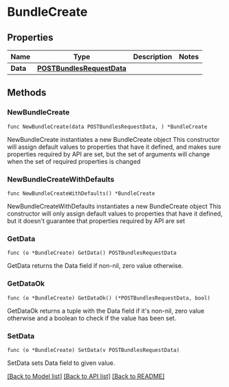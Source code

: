 # BundleCreate

## Properties

Name | Type | Description | Notes
------------ | ------------- | ------------- | -------------
**Data** | [**POSTBundlesRequestData**](POSTBundlesRequestData.md) |  | 

## Methods

### NewBundleCreate

`func NewBundleCreate(data POSTBundlesRequestData, ) *BundleCreate`

NewBundleCreate instantiates a new BundleCreate object
This constructor will assign default values to properties that have it defined,
and makes sure properties required by API are set, but the set of arguments
will change when the set of required properties is changed

### NewBundleCreateWithDefaults

`func NewBundleCreateWithDefaults() *BundleCreate`

NewBundleCreateWithDefaults instantiates a new BundleCreate object
This constructor will only assign default values to properties that have it defined,
but it doesn't guarantee that properties required by API are set

### GetData

`func (o *BundleCreate) GetData() POSTBundlesRequestData`

GetData returns the Data field if non-nil, zero value otherwise.

### GetDataOk

`func (o *BundleCreate) GetDataOk() (*POSTBundlesRequestData, bool)`

GetDataOk returns a tuple with the Data field if it's non-nil, zero value otherwise
and a boolean to check if the value has been set.

### SetData

`func (o *BundleCreate) SetData(v POSTBundlesRequestData)`

SetData sets Data field to given value.



[[Back to Model list]](../README.md#documentation-for-models) [[Back to API list]](../README.md#documentation-for-api-endpoints) [[Back to README]](../README.md)


